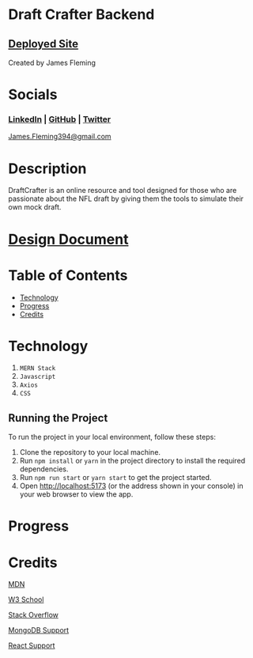 # Draft Crafter Backend

## [Deployed Site]()
Created by James Fleming
# Socials

### [LinkedIn](https://www.linkedin.com/in/james--fleming/) | [GitHub](https://github.com/James-fleming394) | [Twitter](https://twitter.com/jflem394) 

James.Fleming394@gmail.com

# Description

DraftCrafter is an online resource and tool designed for those who are passionate about the NFL draft by giving them the tools to simulate their own mock draft. 

# [Design Document](https://docs.google.com/document/d/17fX8nIbcCjZgDAbehvOOl6Dfl5FriTQflNYd4fYrr-Q/edit?usp=sharing)

# Table of Contents

- [Technology](#technology)
- [Progress](#Progress)
- [Credits](#credits)

# Technology

1. `MERN Stack`
2. `Javascript`
3. `Axios`
4. `CSS`

## Running the Project

To run the project in your local environment, follow these steps:

1. Clone the repository to your local machine.
2. Run `npm install` or `yarn` in the project directory to install the required dependencies.
3. Run `npm run start` or `yarn start` to get the project started.
4. Open [http://localhost:5173](http://localhost:5173) (or the address shown in your console) in your web browser to view the app.


# Progress


# Credits 

[MDN](https://developer.mozilla.org/en-US/)

[W3 School](https://www.w3schools.com/)

[Stack Overflow](https://stackoverflow.com/)

[MongoDB Support](https://www.mongodb.com/home)

[React Support](https://reactjs.org/community/support.html)